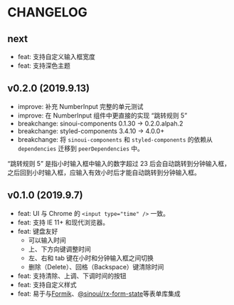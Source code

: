 # CHANGELOG

## next

- feat: 支持自定义输入框宽度
- feat: 支持深色主题

## v0.2.0 (2019.9.13)

- improve: 补充 NumberInput 完整的单元测试
- improve: 在 NumberInput 组件中更直接的实现 “跳转规则 5”
- breakchange: sinoui-components 0.1.30 -> 0.2.0.alpah.2
- breakchange: styled-components 3.4.10 -> 4.0.0+
- breakchange: 将 `sinoui-components` 和 `styled-components` 的依赖从 `dependencies` 迁移到 `peerDependencies` 中。

“跳转规则 5” 是指小时输入框中输入的数字超过 23 后会自动跳转到分钟输入框，之后回到小时输入框，应输入有效小时后才能自动跳转到分钟输入框。

## v0.1.0 (2019.9.7)

- feat: UI 与 Chrome 的 `<input type="time" />` 一致。
- feat: 支持 IE 11+ 和现代浏览器。
- feat: 键盘友好
  - 可以输入时间
  - 上、下方向键调整时间
  - 左、右和 tab 键在小时和分钟输入框之间切换
  - 删除（Delete）、回格（Backspace）键清除时间
- feat: 支持清除、上调、下调时间的按钮
- feat: 支持自定义样式
- feat: 易于与[Formik](https://jaredpalmer.com/formik/)、[@sinoui/rx-form-state](https://sinoui.github.io/sinoui-forms-library/)等表单库集成
